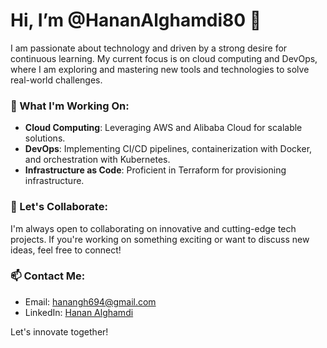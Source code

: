# Hi, I’m @HananAlghamdi80 👋 

I am passionate about technology and driven by a strong desire for continuous learning. My current focus is on cloud computing and DevOps, where I am exploring and mastering new tools and technologies to solve real-world challenges.

### 🌱 What I'm Working On:
- **Cloud Computing**: Leveraging AWS and Alibaba Cloud for scalable solutions.
- **DevOps**: Implementing CI/CD pipelines, containerization with Docker, and orchestration with Kubernetes.
- **Infrastructure as Code**: Proficient in Terraform for provisioning infrastructure.

### 💞️ Let's Collaborate:
I'm always open to collaborating on innovative and cutting-edge tech projects. If you're working on something exciting or want to discuss new ideas, feel free to connect!

### 📫 Contact Me:
- Email: [hanangh694@gmail.com](mailto:hanangh694@gmail.com)
- LinkedIn: [Hanan Alghamdi](https://www.linkedin.com/in/hanan-alghamdi-907680230/)

Let's innovate together!
